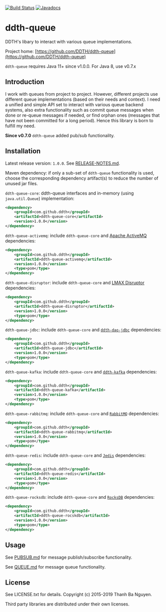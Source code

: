 [![Build Status](https://travis-ci.org/DDTH/ddth-queue.svg?branch=master)](https://travis-ci.org/DDTH/ddth-queue) [![Javadocs](http://javadoc.io/badge/com.github.ddth/ddth-queue-core.svg)](http://javadoc.io/doc/com.github.ddth/ddth-queue-core)

# ddth-queue

DDTH's libary to interact with various queue implementations.

Project home:
[https://github.com/DDTH/ddth-queue](https://github.com/DDTH/ddth-queue)

`ddth-queue` requires Java 11+ since v1.0.0. For Java 8, use v0.7.x


## Introduction

I work with queues from project to project.
However, different projects use different queue implementations (based on their needs and context).
I need a unified and simple API set to interact with various queue backend systems,
also extra functionality such as commit queue messages when done or re-queue messages if needed,
or find orphan ones (messages that have not been committed for a long period).
Hence this library is born to fulfill my need.

**Since v0.7.0** `ddth-queue` added pub/sub functionality.


## Installation

Latest release version: `1.0.0`. See [RELEASE-NOTES.md](RELEASE-NOTES.md).

Maven dependency: if only a sub-set of `ddth-queue` functionality is used, choose the
corresponding dependency artifact(s) to reduce the number of unused jar files.

`ddth-queue-core`: ddth-queue interfaces and in-memory (using `java.util.Queue`) implementation:

```xml
<dependency>
	<groupId>com.github.ddth</groupId>
	<artifactId>ddth-queue-core</artifactId>
	<version>1.0.0</version>
</dependency>
```

`ddth-queue-activemq`: include `ddth-queue-core` and [Apache ActiveMQ](http://activemq.apache.org) dependencies:

```xml
<dependency>
    <groupId>com.github.ddth</groupId>
    <artifactId>ddth-queue-activemq</artifactId>
    <version>1.0.0</version>
    <type>pom</type>
</dependency>
```

`ddth-queue-disruptor`: include `ddth-queue-core` and [LMAX Disruptor](https://lmax-exchange.github.io/disruptor/) dependencies:

```xml
<dependency>
    <groupId>com.github.ddth</groupId>
    <artifactId>ddth-queue-disruptor</artifactId>
    <version>1.0.0</version>
    <type>pom</type>
</dependency>
```

`ddth-queue-jdbc`: include `ddth-queue-core` and [`ddth-dao-jdbc`](https://github.com/DDTH/ddth-dao) dependencies:

```xml
<dependency>
    <groupId>com.github.ddth</groupId>
    <artifactId>ddth-queue-jdbc</artifactId>
    <version>1.0.0</version>
    <type>pom</type>
</dependency>
```

`ddth-queue-kafka`: include `ddth-queue-core` and [`ddth-kafka`](https://github.com/DDTH/ddth-kafka) dependencies:

```xml
<dependency>
    <groupId>com.github.ddth</groupId>
    <artifactId>ddth-queue-kafka</artifactId>
    <version>1.0.0</version>
    <type>pom</type>
</dependency>
```

`ddth-queue-rabbitmq`: include `ddth-queue-core` and [`RabbitMQ`](https://www.rabbitmq.com) dependencies:

```xml
<dependency>
    <groupId>com.github.ddth</groupId>
    <artifactId>ddth-queue-rabbitmq</artifactId>
    <version>1.0.0</version>
    <type>pom</type>
</dependency>
```

`ddth-queue-redis`: include `ddth-queue-core` and [`Jedis`](https://github.com/xetorthio/jedis) dependencies:

```xml
<dependency>
    <groupId>com.github.ddth</groupId>
    <artifactId>ddth-queue-redis</artifactId>
    <version>1.0.0</version>
    <type>pom</type>
</dependency>
```

`ddth-queue-rocksdb`: include `ddth-queue-core` and [`RocksDB`](https://github.com/facebook/rocksdb) dependencies:

```xml
<dependency>
    <groupId>com.github.ddth</groupId>
    <artifactId>ddth-queue-rocskdb</artifactId>
    <version>1.0.0</version>
    <type>pom</type>
</dependency>
```


## Usage

See [PUBSUB.md](PUBSUB.md) for message publish/subscribe functionality.

See [QUEUE.md](QUEUE.md) for message queue functionality.


## License

See LICENSE.txt for details. Copyright (c) 2015-2019 Thanh Ba Nguyen.

Third party libraries are distributed under their own licenses.
